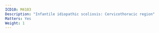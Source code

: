 ```yaml
---
ICD10: M4103
Description: "Infantile idiopathic scoliosis: Cervicothoracic region"
Matters: Yes
Weight: 1
---
```


